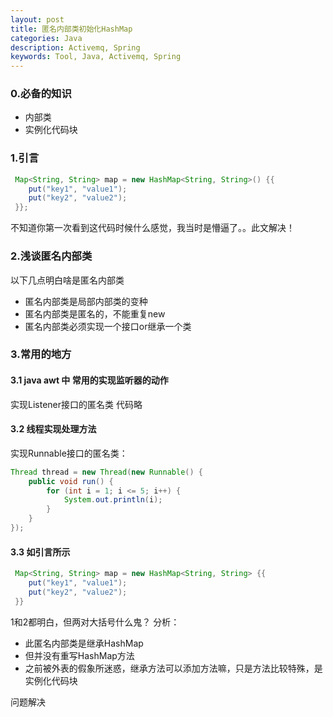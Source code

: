 ```yaml
---
layout: post
title: 匿名内部类初始化HashMap
categories: Java
description: Activemq, Spring
keywords: Tool, Java, Activemq, Spring
---
```


### 0.必备的知识

* 内部类
* 实例化代码块

### 1.引言

```java
 Map<String, String> map = new HashMap<String, String>() {{
    put("key1", "value1");
    put("key2", "value2");
 }};
```
不知道你第一次看到这代码时候什么感觉，我当时是懵逼了。。此文解决！

### 2.浅谈匿名内部类

以下几点明白啥是匿名内部类

* 匿名内部类是局部内部类的变种
* 匿名内部类是匿名的，不能重复new
* 匿名内部类必须实现一个接口or继承一个类

### 3.常用的地方

#### 3.1 java awt 中 常用的实现监听器的动作

实现Listener接口的匿名类
代码略

#### 3.2 线程实现处理方法

实现Runnable接口的匿名类：
```java
Thread thread = new Thread(new Runnable() {
    public void run() {
        for (int i = 1; i <= 5; i++) {
            System.out.println(i);
        }
    }
});
```
#### 3.3 如引言所示

```java
 Map<String, String> map = new HashMap<String, String> {{
    put("key1", "value1");
    put("key2", "value2");
 }}
```
1和2都明白，但两对大括号什么鬼？
分析：

* 此匿名内部类是继承HashMap
* 但并没有重写HashMap方法
* 之前被外表的假象所迷惑，继承方法可以添加方法嘛，只是方法比较特殊，是实例化代码块

问题解决